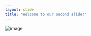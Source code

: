 ```yaml
---
layout: slide
title: "Welcome to our second slide!"
---
```

![image](https://user-images.githubusercontent.com/87048479/160857905-ab2b4131-f0a7-4f3d-a689-69ef1bb916ab.png)
